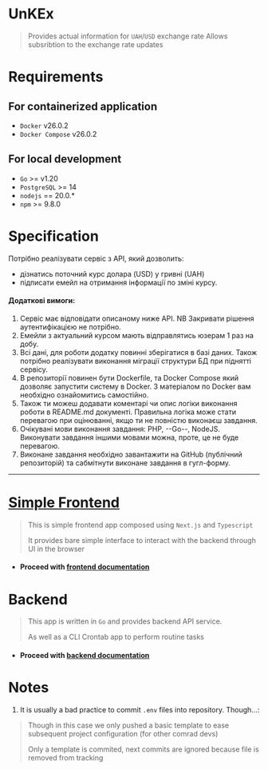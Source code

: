 # UnKEx

> Provides actual information for `UAH`/`USD` exchange rate 
> Allows subsribtion to the exchange rate updates


# Requirements
## For containerized application
- `Docker` v26.0.2
- `Docker Compose` v26.0.2

## For local development
- `Go` >= v1.20
- `PostgreSQL` >= 14
- `nodejs` == 20.0.*
- `npm` >= 9.8.0


# Specification
Потрібно реалізувати сервіс з АРІ, який дозволить:

- дізнатись поточний курс долара (USD) у гривні (UAH)
- підписати емейл на отримання інформації по зміні курсу.

#### Додаткові вимоги:
1. Сервіс має відповідати описаному ниже АРІ. NB Закривати рішення аутентифікацією не потрібно.
2. Eмейли з актуальний курсом мають відправлятись юзерам 1 раз на добу.
3. Всі дані, для роботи додатку повинні зберігатися в базі даних. Також потрібно реалізувати виконання міграції структури БД при піднятті сервісу.
4. В репозиторії повинен бути Dockerfile, та Docker Compose який дозволяє запустити систему в Docker. З матеріалом по Docker вам необхідно ознайомитись самостійно.
5. Також ти можеш додавати коментарі чи опис логіки виконання роботи в README.md документі. Правильна логіка може стати перевагою при оцінюванні, якщо ти не повністю виконаєш завдання.
6. Очікувані мови виконання завдання: PHP, --Go--, NodeJS. Виконувати завдання іншими мовами можна, проте, це не буде перевагою.
7. Виконане завдання необхідно завантажити на GitHub (публічний репозиторій) та сабмітнути виконане завдання в гугл-форму.


---
# [Simple Frontend](frontend/)
> This is simple frontend app composed using `Next.js` and `Typescript`
>
> It provides bare simple interface to interact with the backend through UI in the browser

- #### Proceed with [frontend documentation](frontend/)


# Backend
> This app is written in `Go` and provides backend API service.
>
> As well as a CLI Crontab app to perform routine tasks

- #### Proceed with [backend documentation](backend/)



# Notes
1. It is usually a bad practice to commit `.env` files into repository. Though...:
> Though in this case we only pushed a basic template to ease subsequent project configuration (for other comrad devs)
>
> Only a template is commited, next commits are ignored because file is removed from tracking